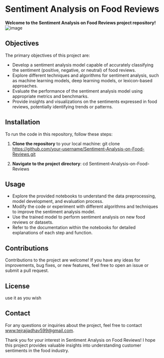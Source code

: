 # Sentiment Analysis on Food Reviews

**Welcome to the Sentiment Analysis on Food Reviews project repository!**
![image](https://github.com/TEJRAJ009/Sentiment-Analysis-on-Food-Reviews/assets/109360486/a18ede6f-34b9-4f28-a8e0-3ab241e7a0ee)

## Objectives

The primary objectives of this project are:

- Develop a sentiment analysis model capable of accurately classifying the sentiment (positive, negative, or neutral) of food reviews.
- Explore different techniques and algorithms for sentiment analysis, such as machine learning models, deep learning models, or lexicon-based approaches.
- Evaluate the performance of the sentiment analysis model using appropriate metrics and benchmarks.
- Provide insights and visualizations on the sentiments expressed in food reviews, potentially identifying trends or patterns.

## Installation

To run the code in this repository, follow these steps:

1. **Clone the repository** to your local machine:
git clone https://github.com/your-username/Sentiment-Analysis-on-Food-Reviews.git


2. **Navigate to the project directory**:
cd Sentiment-Analysis-on-Food-Reviews


## Usage

- Explore the provided notebooks to understand the data preprocessing, model development, and evaluation process.
- Modify the code or experiment with different algorithms and techniques to improve the sentiment analysis model.
- Use the trained model to perform sentiment analysis on new food reviews or datasets.
- Refer to the documentation within the notebooks for detailed explanations of each step and function.

## Contributions

Contributions to the project are welcome! If you have any ideas for improvements, bug fixes, or new features, feel free to open an issue or submit a pull request.

## License

use it as you wish

## Contact

For any questions or inquiries about the project, feel free to contact www.tejrajjadhav599@gmail.com.

Thank you for your interest in Sentiment Analysis on Food Reviews! I hope this project provides valuable insights into understanding customer sentiments in the food industry.

